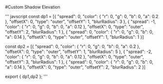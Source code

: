 #Custom Shadow Elevation

''' javscript
const dp1 = [{
    "spread": 0,
    "color": {
        "r": 0,
        "g": 0,
        "b": 0,
        "a": 0.2
    },
    "offsetX": 0,
    "type": "outer",
    "offsetY": 1,
    "blurRadius": 3
}, {
    "spread": -1,
    "color": {
        "r": 0,
        "g": 0,
        "b": 0,
        "a": 0.12
    },
    "offsetX": 0,
    "type": "outer",
    "offsetY": 2,
    "blurRadius": 1
}, {
    "spread": 0,
    "color": {
        "r": 0,
        "g": 0,
        "b": 0,
        "a": 0.14
    },
    "offsetX": 0,
    "type": "outer",
    "offsetY": 1,
    "blurRadius": 1
}]

const dp2 = [{
    "spread": 0,
    "color": {
        "r": 0,
        "g": 0,
        "b": 0,
        "a": 0.2
    },
    "offsetX": 0,
    "type": "outer",
    "offsetY": 1,
    "blurRadius": 5
}, {
    "spread": -2,
    "color": {
        "r": 0,
        "g": 0,
        "b": 0,
        "a": 0.12
    },
    "offsetX": 0,
    "type": "outer",
    "offsetY": 3,
    "blurRadius": 1
}, {
    "spread": 0,
    "color": {
        "r": 0,
        "g": 0,
        "b": 0,
        "a": 0.14
    },
    "offsetX": 0,
    "type": "outer",
    "offsetY": 2,
    "blurRadius": 2
}]

export { dp1,dp2 };
'''
